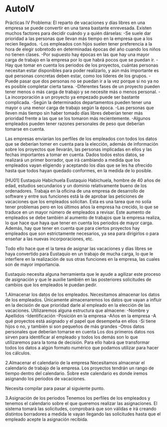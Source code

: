 # AutoIV
Prácticas IV
Problema:
El reparto de vacaciones y días libres en una empresa se puede convertir en una tarea bastante enrevesada. Existen muchos factores para decidir cuándo y a quién dárselas:
-Se suele dar prioridad a las personas que llevan más tiempo en la empresa que a los recien llegados.
-Los empleados con hijos suelen tener preferencia a la hora de elegir sobretodo en determinadas épocas del año cuando los niños no tienen clases.
-Por supuesto hay épocas en las que hay una mayor carga de trabajo en la empresa por lo que habrá pocos que se puedan ir.
-Hay que tomar en cuenta los periodos de los proyectos, cuántas personas necesitan estar disponibles para poder realizarlo, y aún más importante es qué personas concretas deben estar, como los líderes de los grupos.
-Puede pasar que dos personas no se puedan ir a la vez porque si no ya no es posible completar cierta tarea.
-Diferentes fases de un proyecto pueden tener menos o más carga de trabajo y se necesite más o menos personal.
-La incorporación a un proyecto ya empezado puede ser bastante complicada.
-Según la determinados departamentos pueden tener una mayor o una menor carga de trabajo según la época.
-Las personas que lleven más tiempo sin haber tomado días libres deberían tener más prioridad frente a las que se los tomaron más recientemente.
-Algunos empleados pueden tener razones personales de peso que deberían tomarse en cuenta.

Las empresas enviarían los perfiles de los empleados con todos los datos que se deberían tomer en cuenta para la elección, además de información sobre los proyectos que llevarán, las personas implicadas en ellos y las fechas importantes a tomar en cuenta. Dados todos estos datos, se realizará un primer borrador, que irá cambiando a medida que los empleados vayan eligiendo y aceptando los días que se les ha ofrecido hasta que todos hayan quedado conformes, en la medida de lo posible.


[HU01] Eustaquio Habichuela
  Eustaquio Habichuela, hombre de 40 años de edad, estudios secundarios y un dominio relativamente bueno de los ordenadores. Trabaja en la oficina de una empresa de 
  desarrollo de software y entre sus funciones está la de aprobar las peticiones de vacaciones que los empleados solicitan. Esta es una tarea que no solía tener 
  problemas pero en los últimos años la empresa ha crecido, lo que se traduce en un mayor número de empleados a revisar. Este aumento de empleados se debe también al 
  aumento de trabajos que la empresa realiza, lo que hace que haya que tener en cuenta los periodos de mayor carga. Además, hay que tener en cuenta que para ciertos 
  proyectos hay empleados que son estrictamente necesarios, ya sea para dirigirlos o para enseñar a las nuevas incorporaciones, etc.

  Todo ello hace que el la tarea de asignar las vacaciones y días libres se haya convertido para Eustaquio en un trabajo de mucha carga, lo que le interfiere en la 
  realización de sus otras funciones en la empresa, las cuales son de mayor importancia.

  Eustaquio necesita alguna herramienta que le ayude a agilizar este proceso de asignación y que le auxilie también en las posteriores solicitudes de cambios que los 
  empleados le puedan pedir.

1.Almacenar los datos de los empleados.
  Necesitamos almacenar los datos de los empleados. Únicamente almacenaremos los datos que vayan a influir en la decisión de que prioridad darle al empleado en la 
  elección de las vacaciones.
  Utilizaremos alguna estructura que almacene:
  -Nombre y Apellidos
  -Identificación
  -Posición en la empresa
  -Años en la empresa
  -A qué proyectos está asignado y el papel que desempeña en ellos
  -Si tiene hijos o no, y también si son pequeños de más grandes
  -Otros datos personales que deberían tomarse en cuenta
  Los dos primeros datos nos sirven para identificar al empleado y todos los demás son lo que utilizaremos para la toma de decisión. Para ello habrá que transformar 
  todos los datos a algún formato numérico que podamos utilizar para hacer los cálculos.

2.Almacenar el calendario de la empresa
  Necesitamos almacenar el calendario de trabajo de la empresa. Los proyectos tendrán un rango de tiempo dentro del calendario. Sobre este calendario es donde iremos 
  asignando los periodos de vacaciones.
  
  Necesita compilar para pasar al siguiente punto.
  
3.Asignación de los periodos
  Tenemos los perfiles de los empleados y tenemos el calendario sobre el que queremos realizar las asignaciones. El sistema tomará las solicitudes, comprobará que son 
  válidas e irá creando distintos borradores a medida le vayan llegando las solicitudes hasta que el empleado acepte la asignación recibida.
